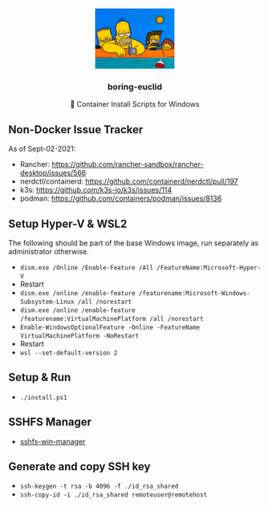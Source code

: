 <br />
<p align="center">
<a href="https://github.com/geoffreysmith/boring-euclid">
    <img src="assets/logo.png" alt="boring-euclid logo" height="120">
</a>
    <h3 align="center">boring-euclid</h3>
  <p align="center">
    🚢 Container Install Scripts for Windows
  </p>
</p>

## Non-Docker Issue Tracker

As of Sept-02-2021:

* Rancher: https://github.com/rancher-sandbox/rancher-desktop/issues/566
* nerdctl/containerd: https://github.com/containerd/nerdctl/pull/197
* k3s: https://github.com/k3s-io/k3s/issues/114
* podman: https://github.com/containers/podman/issues/8136

## Setup Hyper-V & WSL2

The following should be part of the base Windows image, run separately as administrator otherwise.

* `dism.exe /Online /Enable-Feature /All /FeatureName:Microsoft-Hyper-V`
* Restart
* `dism.exe /online /enable-feature /featurename:Microsoft-Windows-Subsystem-Linux /all /norestart`
* `dism.exe /online /enable-feature /featurename:VirtualMachinePlatform /all /norestart`
* `Enable-WindowsOptionalFeature -Online -FeatureName VirtualMachinePlatform -NoRestart`
* Restart
* `wsl --set-default-version 2`

## Setup & Run

* `./install.ps1`

## SSHFS Manager

* [sshfs-win-manager](https://github.com/evsar3/sshfs-win-manager/releases/tag/v1.3.0-beta.1)

## Generate and copy SSH key
* `ssh-keygen -t rsa -b 4096 -f ./id_rsa_shared`
* `ssh-copy-id -i ./id_rsa_shared remoteuser@remotehost`
